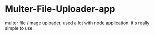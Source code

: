 # Multer-File-Uploader-app
multer file /image uploader, used a lot with node application. it's really simple to use.
